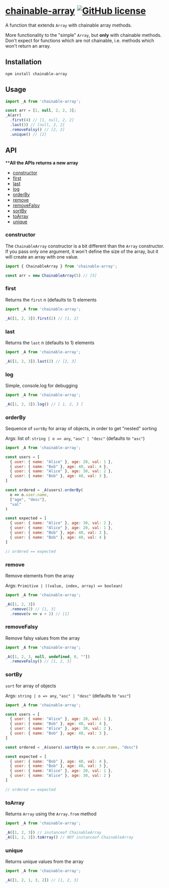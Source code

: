 # [chainable-array](https://www.npmjs.com/package/chainable-array) [![GitHub license](https://img.shields.io/badge/license-MIT-blue.svg)](https://github.com/chikalaka/chainable-array/blob/main/LICENSE)

A function that extends `Array` with chainable array methods.

More functionality to the "simple" `Array`, but **only** with chainable methods.
Don't expect for functions which are not chainable, i.e. methods which won't return an array.



## Installation
```shell
npm install chainable-array
```

## Usage
```js
import _A from 'chainable-array';

const arr = [1, null, 2, 2, 3];
_A(arr)
  .first(4) // [1, null, 2, 2]
  .last(3) // [null, 2, 2]
  .removeFalsy() // [2, 2]
  .unique() // [2]
```

## API
****All the APIs returns a new array**

- [constructor](#constructor)
- [first](#first)
- [last](#last)
- [log](#log)
- [orderBy](#orderby)
- [remove](#remove)
- [removeFalsy](#removefalsy)
- [sortBy](#sortby)
- [toArray](#toarray)
- [unique](#unique)

### constructor
The `ChainableArray` constructor is a bit different than the `Array` constructor.
If you pass only one argument, it won't define the size of the array, but it will create an array with one value.
```js
import { ChainableArray } from 'chainable-array';

const arr = new ChainableArray(5) // [5]
```

### first
Returns the `first` n (defaults to 1) elements
```js
import _A from 'chainable-array';

_A([1, 2, 3]).first(2) // [1, 2]
```

### last
Returns the `last` n (defaults to 1) elements
```js
import _A from 'chainable-array';

_A([1, 2, 3]).last(2) // [2, 3]
```

### log
Simple, console.log for debugging
```js
import _A from 'chainable-array';

_A([1, 2, 3]).log() // [ 1, 2, 3 ]
```

### orderBy
Sequence of `sortBy` for array of objects, in order to get "nested" sorting

Args: list of: `string | o => any`, `"asc" | "desc"` (defaults to `"asc"`) 
```js
import _A from 'chainable-array';

const users = [
  { user: { name: "Alice" }, age: 20, val: 1 },
  { user: { name: "Bob" }, age: 40, val: 4 },
  { user: { name: "Alice" }, age: 30, val: 2 },
  { user: { name: "Bob" }, age: 40, val: 3 },
]

const ordered = _A(users).orderBy(
  o => o.user.name,
  ["age", "desc"],
  "val"
)

const expected = [
  { user: { name: "Alice" }, age: 30, val: 2 },
  { user: { name: "Alice" }, age: 20, val: 1 },
  { user: { name: "Bob" }, age: 40, val: 3 },
  { user: { name: "Bob" }, age: 40, val: 4 }
]

// ordered == expected
```

### remove
Remove elements from the array

Args: `Primitive | ((value, index, array) => boolean)`
```js
import _A from 'chainable-array';

_A([1, 2, 3])
  .remove(2) // [1, 3]
  .remove(v => v > 2) // [1]
```

### removeFalsy
Remove falsy values from the array

```js
import _A from 'chainable-array';

_A([1, 2, 3, null, undefined, 0, ""])
  .removeFalsy() // [1, 2, 3]
```

### sortBy
`sort` for array of objects

Args: `string | o => any`, `"asc" | "desc"` (defaults to `"asc"`)
```js
import _A from 'chainable-array';

const users = [
  { user: { name: "Alice" }, age: 20, val: 1 },
  { user: { name: "Bob" }, age: 40, val: 4 },
  { user: { name: "Alice" }, age: 30, val: 2 },
  { user: { name: "Bob" }, age: 40, val: 3 },
]

const ordered = _A(users).sortBy(o => o.user.name, "desc")

const expected = [
  { user: { name: "Bob" }, age: 40, val: 4 },
  { user: { name: "Bob" }, age: 40, val: 3 },
  { user: { name: "Alice" }, age: 20, val: 1 },
  { user: { name: "Alice" }, age: 30, val: 2 }
]

// ordered == expected
```

### toArray
Returns `Array` using the `Array.from` method

```js
import _A from 'chainable-array';

_A([1, 2, 3]) // instanceof ChainableArray
_A([1, 2, 3]).toArray() // NOT instanceof ChainableArray
```

### unique
Returns unique values from the array

```js
import _A from 'chainable-array';

_A([1, 2, 1, 3, 2]) // [1, 2, 3]
```
